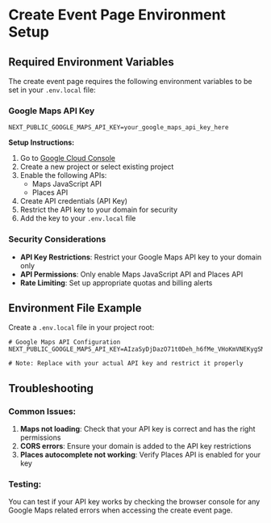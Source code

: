 # Create Event Page Environment Setup

## Required Environment Variables

The create event page requires the following environment variables to be set in your `.env.local` file:

### Google Maps API Key

```env
NEXT_PUBLIC_GOOGLE_MAPS_API_KEY=your_google_maps_api_key_here
```

**Setup Instructions:**

1. Go to [Google Cloud Console](https://console.cloud.google.com/)
2. Create a new project or select existing project
3. Enable the following APIs:
   - Maps JavaScript API
   - Places API
4. Create API credentials (API Key)
5. Restrict the API key to your domain for security
6. Add the key to your `.env.local` file

### Security Considerations

- **API Key Restrictions**: Restrict your Google Maps API key to your domain only
- **API Permissions**: Only enable Maps JavaScript API and Places API
- **Rate Limiting**: Set up appropriate quotas and billing alerts

## Environment File Example

Create a `.env.local` file in your project root:

```env
# Google Maps API Configuration
NEXT_PUBLIC_GOOGLE_MAPS_API_KEY=AIzaSyDjDazO71t0Deh_h6fMe_VHoKmVNEKygSM

# Note: Replace with your actual API key and restrict it properly
```

## Troubleshooting

### Common Issues:

1. **Maps not loading**: Check that your API key is correct and has the right permissions
2. **CORS errors**: Ensure your domain is added to the API key restrictions
3. **Places autocomplete not working**: Verify Places API is enabled for your key

### Testing:

You can test if your API key works by checking the browser console for any Google Maps related errors when accessing the create event page. 